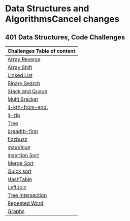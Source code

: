 # Data Structures and AlgorithmsCancel changes

## 401 Data Structures, Code Challenges

| Challenges Table of content                             |
| :------------------------------------------------------ |
| [Array Reverse](/challenges/ArrayReverse.md)            |
| [Array Shift](/challenges/arrayshift.md)                |
| [Linked List](/Data-Structures/Readme.md)               |
| [Binary Search](/challenges/BinarySearch.md)            |
| [Stack and Queue](/stackandqueues/StacksandQueues.md)   |
| [Multi Bracket](/challenges/MultiBracket.md)            |
| [ll-kth-from-end.](</Data-Structures/kthFromEnd(k).md>) |
| [ll-zip](/Data-Structures/ll-zip.md)                    |
| [Tree](/tree/readme.md)                                 |
| [breadth-first](/tree/breadth-first.md)                 |
| [fizzbuzz](/tree/fizzbuzz.md)                           |
| [maxValue](/tree/maxvalue.md)                           |
| [Insertion Sort](/insertion/readme.md)                  |
| [Merge Sort](/mergesort/readme.md)                      |
| [Quick sort](/quicksort/readme.md)                      |
| [HashTable](/hashtable/readme.md)                       |
| [LeftJoin](/leftjoin/readme.md)                         |
| [Tree Intersection](/treeintersection/readme.md)                         |
| [Repeated Word](/RepeatedWord/readme.md)                |
| [Graphs](/Graph/readme.md)                |
